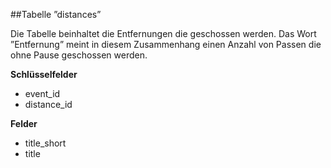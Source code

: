 ##Tabelle ”distances” 

Die Tabelle beinhaltet die Entfernungen die geschossen werden. Das Wort ”Entfernung” meint in diesem Zusammenhang einen Anzahl von Passen die ohne Pause geschossen werden.

**Schlüsselfelder**

* event_id
* distance_id 

**Felder**

* title_short 
* title 
